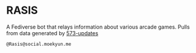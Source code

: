 # RASIS
A Fediverse bot that relays information about various arcade games. Pulls from data generated by [573-updates](https://github.com/pinapelz/573-updates)

`@Rasis@social.moekyun.me`
